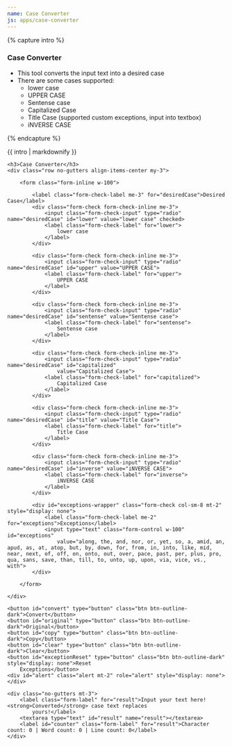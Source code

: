 ```yaml
---
name: Case Converter
js: apps/case-converter
---
```


{% capture intro %}
### Case Converter
<!--separator-->
- This tool converts the input text into a desired case
- There are some cases supported:
    - lower case
    - UPPER CASE
    - Sentense case
    - Capitalized Case
    - Title Case (supported custom exceptions, input into textbox)
    - iNVERSE CASE
<!--separator-->
{% endcapture %}

<div class="tool-wrapper mb-4">
    {{ intro | markdownify }}
</div>

<div class="tool-wrapper">

    <h3>Case Converter</h3>
    <div class="row no-gutters align-items-center my-3">

        <form class="form-inline w-100">

            <label class="form-check-label me-3" for="desiredCase">Desired Case</label>
            <div class="form-check form-check-inline me-3">
                <input class="form-check-input" type="radio" name="desiredCase" id="lower" value="lower case" checked>
                <label class="form-check-label" for="lower">
                    lower case
                </label>
            </div>

            <div class="form-check form-check-inline me-3">
                <input class="form-check-input" type="radio" name="desiredCase" id="upper" value="UPPER CASE">
                <label class="form-check-label" for="upper">
                    UPPER CASE
                </label>
            </div>

            <div class="form-check form-check-inline me-3">
                <input class="form-check-input" type="radio" name="desiredCase" id="sentense" value="Sentense case">
                <label class="form-check-label" for="sentense">
                    Sentense case
                </label>
            </div>

            <div class="form-check form-check-inline me-3">
                <input class="form-check-input" type="radio" name="desiredCase" id="capitalized"
                    value="Capitalized Case">
                <label class="form-check-label" for="capitalized">
                    Capitalized Case
                </label>
            </div>

            <div class="form-check form-check-inline me-3">
                <input class="form-check-input" type="radio" name="desiredCase" id="title" value="Title Case">
                <label class="form-check-label" for="title">
                    Title Case
                </label>
            </div>

            <div class="form-check form-check-inline me-3">
                <input class="form-check-input" type="radio" name="desiredCase" id="inverse" value="iNVERSE CASE">
                <label class="form-check-label" for="inverse">
                    iNVERSE CASE
                </label>
            </div>

            <div id="exceptions-wrapper" class="form-check col-sm-8 mt-2" style="display: none">
                <label class="form-check-label me-2" for="exceptions">Exceptions</label>
                <input type="text" class="form-control w-100" id="exceptions"
                    value="along, the, and, nor, or, yet, so, a, amid, an, apud, as, at, atop, but, by, down, for, from, in, into, like, mid, near, next, of, off, on, onto, out, over, pace, past, per, plus, pro, qua, sans, save, than, till, to, unto, up, upon, via, vice, vs., with">
            </div>

        </form>

    </div>

    <button id="convert" type="button" class="btn btn-outline-dark">Convert</button>
    <button id="original" type="button" class="btn btn-outline-dark">Original</button>
    <button id="copy" type="button" class="btn btn-outline-dark">Copy</button>
    <button id="clear" type="button" class="btn btn-outline-dark">Clear</button>
    <button id="exceptionReset" type="button" class="btn btn-outline-dark" style="display: none">Reset
        Exceptions</button>
    <div id="alert" class="alert mt-2" role="alert" style="display: none"></div>

    <div class="no-gutters mt-3">
        <label class="form-label" for="result">Input your text here! <strong>Converted</strong> case text replaces
            yours!</label>
        <textarea type="text" id="result" name="result"></textarea>
        <label id="counter" class="form-label" for="result">Character count: 0 | Word count: 0 | Line count: 0</label>
    </div>

</div>
